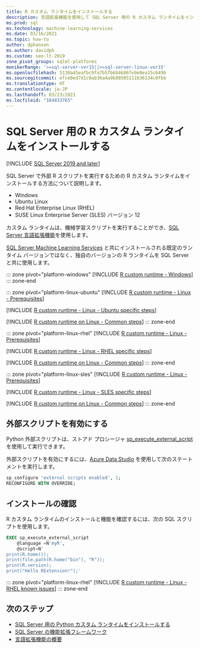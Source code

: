 ```yaml
---
title: R カスタム ランタイムをインストールする
description: 言語拡張機能を使用して SQL Server 用の R カスタム ランタイムをインストールする方法について説明します。 Python カスタム ランタイムは機械学習スクリプトを実行できます。
ms.prod: sql
ms.technology: machine-learning-services
ms.date: 03/16/2021
ms.topic: how-to
author: dphansen
ms.author: davidph
ms.custom: seo-lt-2019
zone_pivot_groups: sqlml-platforms
monikerRange: '>=sql-server-ver15||>=sql-server-linux-ver15'
ms.openlocfilehash: 5130a45eafbc9fa7b5fb684686fe9e0ea15c649b
ms.sourcegitcommit: efce0ed7d1c0ab36a4a9b88585111636134c0fbb
ms.translationtype: HT
ms.contentlocale: ja-JP
ms.lasthandoff: 03/23/2021
ms.locfileid: "104833765"
---
```

# <a name="install-an-r-custom-runtime-for-sql-server"></a>SQL Server 用の R カスタム ランタイムをインストールする

[!INCLUDE [SQL Server 2019 and later](../../includes/applies-to-version/sqlserver2019.md)]

SQL Server で外部 R スクリプトを実行するための R カスタム ランタイムをインストールする方法について説明します。

+ Windows
+ Ubuntu Linux
+ Red Hat Enterprise Linux (RHEL)
+ SUSE Linux Enterprise Server (SLES) バージョン 12

カスタム ランタイムは、機械学習スクリプトを実行することができ、[SQL Server 言語拡張機能](../../language-extensions/language-extensions-overview.md)を使用します。

[SQL Server Machine Learning Services](../sql-server-machine-learning-services.md) と共にインストールされる既定のランタイム バージョンではなく、独自のバージョンの R ランタイムを SQL Server と共に使用します。

::: zone pivot="platform-windows"
[!INCLUDE [R custom runtime - Windows](includes/custom-runtime-r-windows.md)]
::: zone-end

::: zone pivot="platform-linux-ubuntu"
[!INCLUDE [R custom runtime - Linux - Prerequisites](includes/custom-runtime-r-linux-prerequisites.md)]

[!INCLUDE [R custom runtime - Linux - Ubuntu specific steps](includes/custom-runtime-r-linux-ubuntu.md)]

[!INCLUDE [R custom runtime on Linux - Common steps](includes/custom-runtime-r-linux-common.md)]
::: zone-end

::: zone pivot="platform-linux-rhel"
[!INCLUDE [R custom runtime - Linux - Prerequisites](includes/custom-runtime-r-linux-prerequisites.md)]

[!INCLUDE [R custom runtime - Linux - RHEL specific steps](includes/custom-runtime-r-linux-rhel.md)]

[!INCLUDE [R custom runtime on Linux - Common steps](includes/custom-runtime-r-linux-common.md)]
::: zone-end

::: zone pivot="platform-linux-sles"
[!INCLUDE [R custom runtime - Linux - Prerequisites](includes/custom-runtime-r-linux-prerequisites.md)]

[!INCLUDE [R custom runtime - Linux - SLES specific steps](includes/custom-runtime-r-linux-sles.md)]

[!INCLUDE [R custom runtime on Linux - Common steps](includes/custom-runtime-r-linux-common.md)]
::: zone-end

## <a name="enable-external-script"></a>外部スクリプトを有効にする

Python 外部スクリプトは、ストアド プロシージャ [sp_execute_external_script](../../relational-databases/system-stored-procedures/sp-execute-external-script-transact-sql.md) を使用して実行できます。

外部スクリプトを有効にするには、[Azure Data Studio](../../azure-data-studio/what-is-azure-data-studio.md) を使用して次のステートメントを実行します。

```sql
sp_configure 'external scripts enabled', 1;
RECONFIGURE WITH OVERRIDE;  
```

## <a name="verify-installation"></a>インストールの確認

R カスタム ランタイムのインストールと機能を確認するには、次の SQL スクリプトを使用します。

```sql
EXEC sp_execute_external_script
    @language =N'myR',
    @script=N'
print(R.home());
print(file.path(R.home("bin"), "R"));
print(R.version);
print("Hello RExtension!");'
```

::: zone pivot="platform-linux-rhel"
[!INCLUDE [R custom runtime - Linux - RHEL known issues](includes/custom-runtime-r-linux-known-issues-rhel.md)]
::: zone-end

## <a name="next-steps"></a>次のステップ

+ [SQL Server 用の Python カスタム ランタイムをインストールする](custom-runtime-python.md)
+ [SQL Server の機能拡張フレームワーク](../concepts/extensibility-framework.md)
+ [言語拡張機能の概要](../../language-extensions/language-extensions-overview.md)